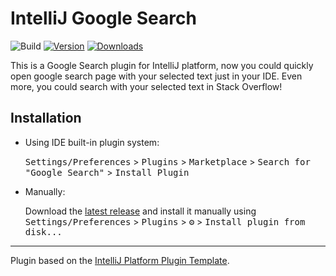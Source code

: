# IntelliJ Google Search

![Build](https://github.com/izhangzhihao/intellij-google-search/workflows/Build/badge.svg)
[![Version](https://img.shields.io/jetbrains/plugin/v/20230.svg)](https://plugins.jetbrains.com/plugin/20230)
[![Downloads](https://img.shields.io/jetbrains/plugin/d/20230.svg)](https://plugins.jetbrains.com/plugin/20230)


<!-- Plugin description -->
This is a Google Search plugin for IntelliJ platform, now you could quickly open google search page with your selected text just in your IDE.
Even more, you could search with your selected text in Stack Overflow!
<!-- Plugin description end -->

## Installation

- Using IDE built-in plugin system:
  
  <kbd>Settings/Preferences</kbd> > <kbd>Plugins</kbd> > <kbd>Marketplace</kbd> > <kbd>Search for "Google Search"</kbd> >
  <kbd>Install Plugin</kbd>
  
- Manually:

  Download the [latest release](https://github.com/izhangzhihao/intellij-google-search/releases/latest) and install it manually using
  <kbd>Settings/Preferences</kbd> > <kbd>Plugins</kbd> > <kbd>⚙️</kbd> > <kbd>Install plugin from disk...</kbd>


---
Plugin based on the [IntelliJ Platform Plugin Template][template].

[template]: https://github.com/JetBrains/intellij-platform-plugin-template
